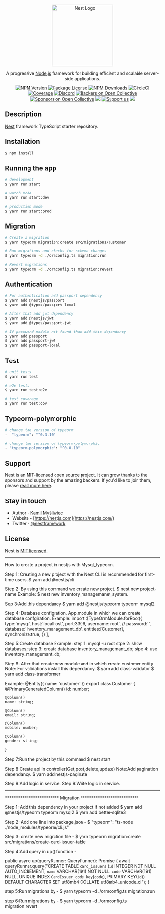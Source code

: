 <p align="center">
  <a href="http://nestjs.com/" target="blank"><img src="https://nestjs.com/img/logo-small.svg" width="200" alt="Nest Logo" /></a>
</p>

[circleci-image]: https://img.shields.io/circleci/build/github/nestjs/nest/master?token=abc123def456
[circleci-url]: https://circleci.com/gh/nestjs/nest

  <p align="center">A progressive <a href="http://nodejs.org" target="_blank">Node.js</a> framework for building efficient and scalable server-side applications.</p>
    <p align="center">
<a href="https://www.npmjs.com/~nestjscore" target="_blank"><img src="https://img.shields.io/npm/v/@nestjs/core.svg" alt="NPM Version" /></a>
<a href="https://www.npmjs.com/~nestjscore" target="_blank"><img src="https://img.shields.io/npm/l/@nestjs/core.svg" alt="Package License" /></a>
<a href="https://www.npmjs.com/~nestjscore" target="_blank"><img src="https://img.shields.io/npm/dm/@nestjs/common.svg" alt="NPM Downloads" /></a>
<a href="https://circleci.com/gh/nestjs/nest" target="_blank"><img src="https://img.shields.io/circleci/build/github/nestjs/nest/master" alt="CircleCI" /></a>
<a href="https://coveralls.io/github/nestjs/nest?branch=master" target="_blank"><img src="https://coveralls.io/repos/github/nestjs/nest/badge.svg?branch=master#9" alt="Coverage" /></a>
<a href="https://discord.gg/G7Qnnhy" target="_blank"><img src="https://img.shields.io/badge/discord-online-brightgreen.svg" alt="Discord"/></a>
<a href="https://opencollective.com/nest#backer" target="_blank"><img src="https://opencollective.com/nest/backers/badge.svg" alt="Backers on Open Collective" /></a>
<a href="https://opencollective.com/nest#sponsor" target="_blank"><img src="https://opencollective.com/nest/sponsors/badge.svg" alt="Sponsors on Open Collective" /></a>
  <a href="https://paypal.me/kamilmysliwiec" target="_blank"><img src="https://img.shields.io/badge/Donate-PayPal-ff3f59.svg"/></a>
    <a href="https://opencollective.com/nest#sponsor"  target="_blank"><img src="https://img.shields.io/badge/Support%20us-Open%20Collective-41B883.svg" alt="Support us"></a>
  <a href="https://twitter.com/nestframework" target="_blank"><img src="https://img.shields.io/twitter/follow/nestframework.svg?style=social&label=Follow"></a>
</p>
  <!--[![Backers on Open Collective](https://opencollective.com/nest/backers/badge.svg)](https://opencollective.com/nest#backer)
  [![Sponsors on Open Collective](https://opencollective.com/nest/sponsors/badge.svg)](https://opencollective.com/nest#sponsor)-->

## Description

[Nest](https://github.com/nestjs/nest) framework TypeScript starter repository.

## Installation

```bash
$ npm install
```

## Running the app

```bash
# development
$ yarn run start

# watch mode
$ yarn run start:dev

# production mode
$ yarn run start:prod
```

 ## Migration

```bash
# Create a migration
$ yarn typeorm migration:create src/migrations/customer

# Run migrations and checks for schema changes
$ yarn typeorm -d ./ormconfig.ts migration:run

# Revert migrations
$ yarn typeorm -d ./ormconfig.ts migration:revert
```

 ## Authentication
 ```bash
 # For authentication add passport dependency
 $ yarn add @nestjs/passport
 $ yarn add @types/passport-local

 # After that add jwt dependency
 $ yarn add @nestjs/jwt
 $ yarn add @types/passport-jwt

 # If password module not found than add this dependency
 $ yarn add passport
 $ yarn add passport-jwt
 $ yarn add passport-local

 ```
## Test

```bash
# unit tests
$ yarn run test

# e2e tests
$ yarn run test:e2e

# test coverage
$ yarn run test:cov
```

## Typeorm-polymorphic
```bash
# change the version of typeorm 
-  "typeorm": "^0.3.10"

# change the version of typeorm-polymorphic
- "typeorm-polymorphic": "^0.0.10"
```

## Support

Nest is an MIT-licensed open source project. It can grow thanks to the sponsors and support by the amazing backers. If you'd like to join them, please [read more here](https://docs.nestjs.com/support).

## Stay in touch

- Author - [Kamil Myśliwiec](https://kamilmysliwiec.com)
- Website - [https://nestjs.com](https://nestjs.com/)
- Twitter - [@nestframework](https://twitter.com/nestframework)

## License

Nest is [MIT licensed](LICENSE).

------------------------------------------------------------------------------------------------------------------------------------------------------


How to create a project in nestjs with Mysql_typeorm.

Step 1: Creating a new project with the Nest CLI is recommended for first-time users.
$ yarn add @nestjs/cli

Step 2: By using this command we create new project.
$ nest new project-name
Example:
$ nest new inventory_managemanet_system.

Sep 3:Add this dependancy
$ yarn add @nestjs/typeorm typeorm mysql2

Step 4: Database configration.
App.module in which we can create database confgiration.
Example:
import :[TypeOrmModule.forRoot({
type:'mysql',
    host:'localhost',
    port:3306,
    username:'root',
    // password:'',
    database:'inventory_management_db',
    entities:[Customer],
    synchronize:true,  })
    ],
        
Step 5:Create database 
Example: 
step 1: mysql -u root
stpe 2: show databases;
step 3: create database inventory_managemant_db;
stpe 4: use inventory_managemant_db;
    
Step 6: After that create new module and in which create customer.entity.
Note: For validations install this dependancy.
$ yarn add class-validator
$ yarn add class-transformer
 
Example:
@Entity({ name: 'customer' })
export class Customer {    
    @PrimaryGeneratedColumn()
    id: number;
    
    @Column() 
    name: string;
    
    @Column()
    email: string;
    
    @Column()
    mobile: number;
    
    @Column()
    gender: string; 
 }

Step 7:Run the project by this command
$ nest start

Step 8:Create api in controller(Get,post,delete,update)
Note:Add pagination dependancy.
$ yarn add nestjs-paginate

Step 9:Add logic in service.
Step 9:Write logic in service.

_______________________________________________________________________________________________________________

*************************  Migration  ***************************

Step 1: Add this dependency in your project if not added
$ yarn add @nestjs/typeorm typeorm mysql2
$ yarn add better-sqlite3

Step 2: Add one line into package.json -
$ "typeorm": "ts-node ./node_modules/typeorm/cli.js"

Step 3: create new migration file -
$ yarn typeorm migration:create src/migrations/create-card-issuer-table

Step 4:Add query in up() function -

public async up(queryRunner: QueryRunner): Promise<void> {
		await queryRunner.query("CREATE TABLE `card_issuers` (`id` INTEGER NOT NULL AUTO_INCREMENT, `name` VARCHAR(191) NOT NULL, `code` VARCHAR(191) NULL, UNIQUE INDEX               `CardIssuer_code_key`(`code`), PRIMARY KEY(`id`)) DEFAULT CHARACTER SET utf8mb4 COLLATE utf8mb4_unicode_ci");
		}
		
step 5:Run migrations by -
$ yarn typeorm -d ./ormconfig.ts migration:run

step 6:Run migrations by -
$ yarn typeorm -d ./ormconfig.ts migration:revert
